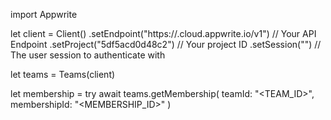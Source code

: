 import Appwrite

let client = Client()
    .setEndpoint("https://<REGION>.cloud.appwrite.io/v1") // Your API Endpoint
    .setProject("5df5acd0d48c2") // Your project ID
    .setSession("") // The user session to authenticate with

let teams = Teams(client)

let membership = try await teams.getMembership(
    teamId: "<TEAM_ID>",
    membershipId: "<MEMBERSHIP_ID>"
)

